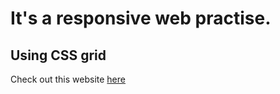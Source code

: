 # It's a responsive web practise.
## Using CSS grid

Check out this website [here](https://lihsinhuei.github.io/first_responsive_web/)
